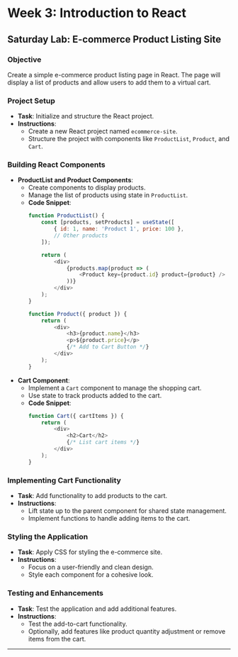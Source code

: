 # Week 3: Introduction to React

## Saturday Lab: E-commerce Product Listing Site

### Objective
Create a simple e-commerce product listing page in React. The page will display a list of products and allow users to add them to a virtual cart.

### Project Setup
- **Task**: Initialize and structure the React project.
- **Instructions**:
  - Create a new React project named `ecommerce-site`.
  - Structure the project with components like `ProductList`, `Product`, and `Cart`.

### Building React Components
- **ProductList and Product Components**:
  - Create components to display products.
  - Manage the list of products using state in `ProductList`.
  - **Code Snippet**:
    ```javascript
    function ProductList() {
        const [products, setProducts] = useState([
            { id: 1, name: 'Product 1', price: 100 },
            // Other products
        ]);

        return (
            <div>
                {products.map(product => (
                    <Product key={product.id} product={product} />
                ))}
            </div>
        );
    }

    function Product({ product }) {
        return (
            <div>
                <h3>{product.name}</h3>
                <p>${product.price}</p>
                {/* Add to Cart Button */}
            </div>
        );
    }
    ```
- **Cart Component**:
  - Implement a `Cart` component to manage the shopping cart.
  - Use state to track products added to the cart.
  - **Code Snippet**:
    ```javascript
    function Cart({ cartItems }) {
        return (
            <div>
                <h2>Cart</h2>
                {/* List cart items */}
            </div>
        );
    }
    ```

### Implementing Cart Functionality
- **Task**: Add functionality to add products to the cart.
- **Instructions**:
  - Lift state up to the parent component for shared state management.
  - Implement functions to handle adding items to the cart.

### Styling the Application
- **Task**: Apply CSS for styling the e-commerce site.
- **Instructions**:
  - Focus on a user-friendly and clean design.
  - Style each component for a cohesive look.

### Testing and Enhancements
- **Task**: Test the application and add additional features.
- **Instructions**:
  - Test the add-to-cart functionality.
  - Optionally, add features like product quantity adjustment or remove items from the cart.

---


